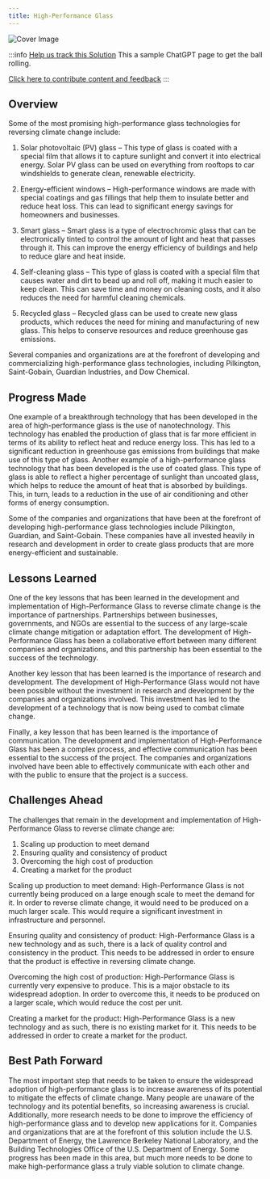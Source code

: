 ```yaml
---
title: High-Performance Glass
---
```


![Cover Image](../static/img/high-performance-glass.png)

:::info [Help us track this Solution](contribute)
This a sample ChatGPT page to get the ball rolling.

[Click here to contribute content and feedback](contribute)
:::

## Overview

Some of the most promising high-performance glass technologies for reversing climate change include:

1. Solar photovoltaic (PV) glass – This type of glass is coated with a special film that allows it to capture sunlight and convert it into electrical energy. Solar PV glass can be used on everything from rooftops to car windshields to generate clean, renewable electricity.

2. Energy-efficient windows – High-performance windows are made with special coatings and gas fillings that help them to insulate better and reduce heat loss. This can lead to significant energy savings for homeowners and businesses.

3. Smart glass – Smart glass is a type of electrochromic glass that can be electronically tinted to control the amount of light and heat that passes through it. This can improve the energy efficiency of buildings and help to reduce glare and heat inside.

4. Self-cleaning glass – This type of glass is coated with a special film that causes water and dirt to bead up and roll off, making it much easier to keep clean. This can save time and money on cleaning costs, and it also reduces the need for harmful cleaning chemicals.

5. Recycled glass – Recycled glass can be used to create new glass products, which reduces the need for mining and manufacturing of new glass. This helps to conserve resources and reduce greenhouse gas emissions.

Several companies and organizations are at the forefront of developing and commercializing high-performance glass technologies, including Pilkington, Saint-Gobain, Guardian Industries, and Dow Chemical.

## Progress Made

One example of a breakthrough technology that has been developed in the area of high-performance glass is the use of nanotechnology. This technology has enabled the production of glass that is far more efficient in terms of its ability to reflect heat and reduce energy loss. This has led to a significant reduction in greenhouse gas emissions from buildings that make use of this type of glass. Another example of a high-performance glass technology that has been developed is the use of coated glass. This type of glass is able to reflect a higher percentage of sunlight than uncoated glass, which helps to reduce the amount of heat that is absorbed by buildings. This, in turn, leads to a reduction in the use of air conditioning and other forms of energy consumption.

Some of the companies and organizations that have been at the forefront of developing high-performance glass technologies include Pilkington, Guardian, and Saint-Gobain. These companies have all invested heavily in research and development in order to create glass products that are more energy-efficient and sustainable.

## Lessons Learned

One of the key lessons that has been learned in the development and implementation of High-Performance Glass to reverse climate change is the importance of partnerships. Partnerships between businesses, governments, and NGOs are essential to the success of any large-scale climate change mitigation or adaptation effort. The development of High-Performance Glass has been a collaborative effort between many different companies and organizations, and this partnership has been essential to the success of the technology.

Another key lesson that has been learned is the importance of research and development. The development of High-Performance Glass would not have been possible without the investment in research and development by the companies and organizations involved. This investment has led to the development of a technology that is now being used to combat climate change.

Finally, a key lesson that has been learned is the importance of communication. The development and implementation of High-Performance Glass has been a complex process, and effective communication has been essential to the success of the project. The companies and organizations involved have been able to effectively communicate with each other and with the public to ensure that the project is a success.

## Challenges Ahead

The challenges that remain in the development and implementation of High-Performance Glass to reverse climate change are:
1. Scaling up production to meet demand
2. Ensuring quality and consistency of product
3. Overcoming the high cost of production
4. Creating a market for the product

Scaling up production to meet demand:
High-Performance Glass is not currently being produced on a large enough scale to meet the demand for it. In order to reverse climate change, it would need to be produced on a much larger scale. This would require a significant investment in infrastructure and personnel.

Ensuring quality and consistency of product:
High-Performance Glass is a new technology and as such, there is a lack of quality control and consistency in the product. This needs to be addressed in order to ensure that the product is effective in reversing climate change.

Overcoming the high cost of production:
High-Performance Glass is currently very expensive to produce. This is a major obstacle to its widespread adoption. In order to overcome this, it needs to be produced on a larger scale, which would reduce the cost per unit.

Creating a market for the product:
High-Performance Glass is a new technology and as such, there is no existing market for it. This needs to be addressed in order to create a market for the product.

## Best Path Forward

The most important step that needs to be taken to ensure the widespread adoption of high-performance glass is to increase awareness of its potential to mitigate the effects of climate change. Many people are unaware of the technology and its potential benefits, so increasing awareness is crucial. Additionally, more research needs to be done to improve the efficiency of high-performance glass and to develop new applications for it. Companies and organizations that are at the forefront of this solution include the U.S. Department of Energy, the Lawrence Berkeley National Laboratory, and the Building Technologies Office of the U.S. Department of Energy. Some progress has been made in this area, but much more needs to be done to make high-performance glass a truly viable solution to climate change.
